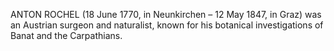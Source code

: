 ANTON ROCHEL (18 June 1770, in Neunkirchen – 12 May 1847, in Graz) was an Austrian surgeon and naturalist, known for his botanical investigations of Banat and the Carpathians.
